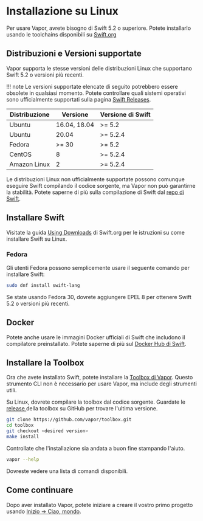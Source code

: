 # Installazione su Linux

Per usare Vapor, avrete bisogno di Swift 5.2 o superiore. Potete installarlo usando le toolchains disponibili su [Swift.org](https://swift.org/download/)

## Distribuzioni e Versioni supportate

Vapor supporta le stesse versioni delle distribuzioni Linux che supportano Swift 5.2 o versioni più recenti.

!!! note
    Le versioni supportate elencate di seguito potrebbero essere obsolete in qualsiasi momento. Potete controllare quali sistemi operativi sono ufficialmente supportati sulla pagina [Swift Releases](https://swift.org/download/#releases).

|Distribuzione|Versione|Versione di Swift|
|-|-|-|
|Ubuntu|16.04, 18.04|>= 5.2|
|Ubuntu|20.04|>= 5.2.4|
|Fedora|>= 30|>= 5.2|
|CentOS|8|>= 5.2.4|
|Amazon Linux|2|>= 5.2.4|

Le distribuzioni Linux non ufficialmente supportate possono comunque eseguire Swift compilando il codice sorgente, ma Vapor non può garantirne la stabilità. Potete saperne di più sulla compilazione di Swift dal [repo di Swift](https://github.com/apple/swift#getting-started).

## Installare Swift

Visitate la guida [Using Downloads](https://swift.org/download/#using-downloads) di Swift.org per le istruzioni su come installare Swift su Linux.

### Fedora

Gli utenti Fedora possono semplicemente usare il seguente comando per installare Swift:

```sh
sudo dnf install swift-lang
```

Se state usando Fedora 30, dovrete aggiungere EPEL 8 per ottenere Swift 5.2 o versioni più recenti.

## Docker

Potete anche usare le immagini Docker ufficiali di Swift che includono il compilatore preinstallato. Potete saperne di più sul [Docker Hub di Swift](https://hub.docker.com/_/swift).

## Installare la Toolbox

Ora che avete installato Swift, potete installare la [Toolbox di Vapor](https://github.com/vapor/toolbox). Questo strumento CLI non è necessario per usare Vapor, ma include degli strumenti utili.

Su Linux, dovrete compilare la toolbox dal codice sorgente. Guardate le <a href="https://github.com/vapor/toolbox/releases" target="_blank"> release </a> della toolbox su GitHub per trovare l'ultima versione.

```sh
git clone https://github.com/vapor/toolbox.git
cd toolbox
git checkout <desired version>
make install
```

Controllate che l'installazione sia andata a buon fine stampando l'aiuto.

```sh
vapor --help
```

Dovreste vedere una lista di comandi disponibili.

## Come continuare

Dopo aver installato Vapor, potete iniziare a creare il vostro primo progetto usando [Inizio &rarr; Ciao, mondo](../getting-started/hello-world.it.md).
